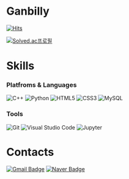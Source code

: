 # Ganbilly
[![Hits](https://hits.seeyoufarm.com/api/count/incr/badge.svg?url=https%3A%2F%2Fgithub.com%2FGanbilly%2F&count_bg=%2379C83D&title_bg=%23555555&icon=&icon_color=%23E7E7E7&title=hits&edge_flat=false)](https://hits.seeyoufarm.com)

[![Solved.ac프로필](http://mazassumnida.wtf/api/v2/generate_badge?boj=es1533})](https://solved.ac/es1533)

# Skills
### Platfroms & Languages
![C++](http://img.shilds.io/badge/C++.svg?&style=for-the-badge&logo=c%2B%2B&logoColor=white)
![Python](http://img.shilds.io/badge/Python-3776AB.svg?&style=for-the-badge&logo=Python&logoColor=white)
![HTML5](http://img.shilds.io/badge/HTML5-E34F26.svg?&style=for-the-badge&logo=HTML5&logoColor=white)
![CSS3](http://img.shilds.io/badge/CSS3-157286.svg?&style=for-the-badge&logo=CSS3&logoColor=white)
![MySQL](http://img.shilds.io/badge/MySQL-4479A1.svg?&style=for-the-badge&logo=MySQL&logoColor=white)

### Tools
![Git](http://img.shilds.io/badge/Git-F05032.svg?style=for-the-badge&logo=Git&logoColor=white)
![Visual Studio Code](http://img.shilds.io/badge/Visual%20Studio%20Code-007ACC.svg?&style=for-the-badge&logo=Visual%20Studio%20Code&logoColor=white)
![Jupyter](http://img.shilds.io/badge/Jupyter-F37626.svg?style=for-the-badge&logo=Jupyter&logoColor=white)

# Contacts
[![Gmail Badge](http://img.shilds.io/badge/Gmail-d14836?style=flat-square&logo=Gmail&logoColor=white&link=mailto:les1533@gmail.com)](mailto:les1533@gmail.com)
[![Naver Badge](http://img.shilds.io/badge/Naver-03C75A?style=flat-square&logo=Naver&logoColor=white&link=mailto:es1533@naver.com)](mailto:es1533@naver.com)

<!--
**Ganbilly/Ganbilly** is a ✨ _special_ ✨ repository because its `README.md` (this file) appears on your GitHub profile.

Here are some ideas to get you started:

- 🔭 I’m currently working on ...
- 🌱 I’m currently learning ...
- 👯 I’m looking to collaborate on ...
- 🤔 I’m looking for help with ...
- 💬 Ask me about ...
- 📫 How to reach me: ...
- 😄 Pronouns: ...
- ⚡ Fun fact: ...
-->
